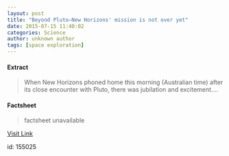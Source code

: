 ```yaml
---
layout: post
title: "Beyond Pluto—New Horizons' mission is not over yet"
date: 2015-07-15 11:40:02
categories: Science
author: unknown author
tags: [space exploration]
---
```



#### Extract
>When New Horizons phoned home this morning (Australian time) after its close encounter with Pluto, there was jubilation and excitement....

#### Factsheet
>factsheet unavailable

[Visit Link](http://phys.org/news/2015-07-plutonew-horizons-mission.html)

id:  155025

